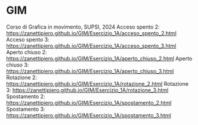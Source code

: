 # GIM
Corso di Grafica in movimento, SUPSI, 2024
Acceso spento 2: https://zanettipiero.github.io/GIM/Esercizio_1A/acceso_spento_2.html
Acceso spento 3: https://zanettipiero.github.io/GIM/Esercizio_1A/acceso_spento_3.html
Aperto chiuso 2: https://zanettipiero.github.io/GIM/Esercizio_1A/aperto_chiuso_2.html
Aperto chiuso 3: https://zanettipiero.github.io/GIM/Esercizio_1A/aperto_chiuso_3.html
Rotazione 2: https://zanettipiero.github.io/GIM/Esercizio_1A/rotazione_2.html
Rotazione 3: https://zanettipiero.github.io/GIM/Esercizio_1A/rotazione_3.html
Spostamento 2: https://zanettipiero.github.io/GIM/Esercizio_1A/spostamento_2.html
Spostamento 3: https://zanettipiero.github.io/GIM/Esercizio_1A/spostamento_3.html